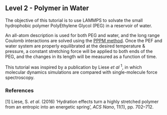 ## Level 2 - Polymer in Water

The objective of this tutorial is to use LAMMPS to solvate the small hydrophobic polymer PolyEthylene Glycol (PEG) in a reservoir of water.

An all-atom description is used for both PEG and water, and the long range Coulomb interactions are solved using the [PPPM method](https://docs.lammps.org/Howto_dispersion.html). Once the PEF and water system are properly equilibrated at the desired temperature & pressure, a constant stretching force will be applied to both ends of the PEG, and the changes in its length will be measured as a function of time.

This tutorial was inspired by a publication by Liese *et al* <sup>1</sup>, in which molecular dynamics simulations are compared with single-molecule force spectroscopy.

### References
[1] Liese, S. *et al*. (2016) ‘Hydration effects turn a highly stretched polymer from an entropic into an energetic spring’, *ACS Nano*, 11(1), pp. 702–712.